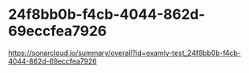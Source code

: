 # 24f8bb0b-f4cb-4044-862d-69eccfea7926
https://sonarcloud.io/summary/overall?id=examly-test_24f8bb0b-f4cb-4044-862d-69eccfea7926
